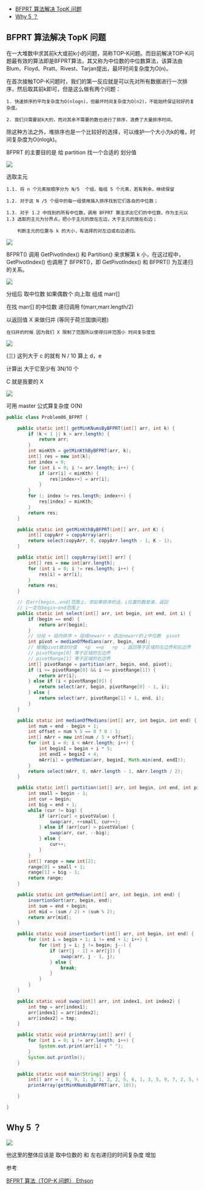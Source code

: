 - [BFPRT 算法解决 TopK 问题](#bfprt-算法解决-topk-问题)
- [Why 5 ？](#why-5-)

## BFPRT 算法解决 TopK 问题

在一大堆数中求其前k大或前k小的问题，简称TOP-K问题。而目前解决TOP-K问题最有效的算法即是BFPRT算法，其又称为中位数的中位数算法，该算法由Blum、Floyd、Pratt、Rivest、Tarjan提出，最坏时间复杂度为O(n)。

在首次接触TOP-K问题时，我们的第一反应就是可以先对所有数据进行一次排序，然后取其前k即可，但是这么做有两个问题： 

    1. 快速排序的平均复杂度为O(nlogn)，但最坏时间复杂度为O(n2)，不能始终保证较好的复杂度。 

    2. 我们只需要前k大的，而对其余不需要的数也进行了排序，浪费了大量排序时间。

除这种方法之外，堆排序也是一个比较好的选择，可以维护一个大小为k的堆，时间复杂度为O(nlogk)。

BFPRT 的主要目的是 给 partition 找一个合适的 划分值

![](../pics/BFPRT%20(4).png)

选取主元

    1.1. 将 n 个元素按顺序分为 N/5​	个组，每组 5 个元素，若有剩余，继续保留
    
    1.2. 对于这 N /5 个组中的每一组使用插入排序找到它们各自的中位数；
    
    1.3. 对于 1.2 中找到的所有中位数，调用 BFPRT 算法求出它们的中位数，作为主元以 1.3 选取的主元为分界点，把小于主元的放在左边，大于主元的放在右边；
    
        判断主元的位置与 k 的大小，有选择的对左边或右边递归。

![](../pics/BFPRT1.webp)

BFPRT() 调用 GetPivotIndex() 和 Partition() 来求解第 k 小，在这过程中，GetPivotIndex() 也调用了 BFPRT()，即 GetPivotIndex() 和 BFPRT() 为互递归的关系。



![](../pics/BFPRT%20(3).png)

分组后 取中位数 如果偶数个 向上取 组成 marr[]

在找 marr[] 的中位数 递归调用 f(marr,marr.length/2)

以返回值 X 来做归并  (等同于荷兰国旗问题)

    在归并的时候 因为我们 X 限制了范围所以使得归并范围小 时间复杂度低

![](../pics/BFPRT%20(2).png)

(三) 这列大于 c 的就有 N / 10 算上 d，e 

计算出 大于它至少有 3N/10 个  

C 就是我要的 X

![](../pics/BFPRT%20(1).png)

可用 master 公式算复杂度 O(N) 

```java
public class Problem06_BFPRT {

	public static int[] getMinKNumsByBFPRT(int[] arr, int k) {
		if (k < 1 || k > arr.length) {
			return arr;
		}
		int minKth = getMinKthByBFPRT(arr, k);
		int[] res = new int[k];
		int index = 0;
		for (int i = 0; i != arr.length; i++) {
			if (arr[i] < minKth) {
				res[index++] = arr[i];
			}
		}
		for (; index != res.length; index++) {
			res[index] = minKth;
		}
		return res;
	}

	public static int getMinKthByBFPRT(int[] arr, int K) {
		int[] copyArr = copyArray(arr);
		return select(copyArr, 0, copyArr.length - 1, K - 1);
	}

	public static int[] copyArray(int[] arr) {
		int[] res = new int[arr.length];
		for (int i = 0; i != res.length; i++) {
			res[i] = arr[i];
		}
		return res;
	}

	// 在arr[begin..end]范围上，求如果排序的话，i位置的数是谁，返回
	// i一定在begin~end范围上
	public static int select(int[] arr, int begin, int end, int i) {
		if (begin == end) {
			return arr[begin];
		}
		// 分组 + 组内排序 + 组成newarr + 选出newarr的上中位数  pivot
		int pivot = medianOfMedians(arr, begin, end);
		// 根据pivot做划分值   <p  ==p   >p  ，返回等于区域的左边界和右边界
		// pivotRange[0] 等于区域的左边界
		// pivotRange[1] 等于区域的右边界
		int[] pivotRange = partition(arr, begin, end, pivot);
		if (i >= pivotRange[0] && i <= pivotRange[1]) {
			return arr[i];
		} else if (i < pivotRange[0]) {
			return select(arr, begin, pivotRange[0] - 1, i);
		} else {
			return select(arr, pivotRange[1] + 1, end, i);
		}
	}

	public static int medianOfMedians(int[] arr, int begin, int end) {
		int num = end - begin + 1;
		int offset = num % 5 == 0 ? 0 : 1;
		int[] mArr = new int[num / 5 + offset];
		for (int i = 0; i < mArr.length; i++) {
			int beginI = begin + i * 5;
			int endI = beginI + 4;
			mArr[i] = getMedian(arr, beginI, Math.min(end, endI));
		}
		return select(mArr, 0, mArr.length - 1, mArr.length / 2);
	}

	public static int[] partition(int[] arr, int begin, int end, int pivotValue) {
		int small = begin - 1;
		int cur = begin;
		int big = end + 1;
		while (cur != big) {
			if (arr[cur] < pivotValue) {
				swap(arr, ++small, cur++);
			} else if (arr[cur] > pivotValue) {
				swap(arr, cur, --big);
			} else {
				cur++;
			}
		}
		int[] range = new int[2];
		range[0] = small + 1;
		range[1] = big - 1;
		return range;
	}

	public static int getMedian(int[] arr, int begin, int end) {
		insertionSort(arr, begin, end);
		int sum = end + begin;
		int mid = (sum / 2) + (sum % 2);
		return arr[mid];
	}

	public static void insertionSort(int[] arr, int begin, int end) {
		for (int i = begin + 1; i != end + 1; i++) {
			for (int j = i; j != begin; j--) {
				if (arr[j - 1] > arr[j]) {
					swap(arr, j - 1, j);
				} else {
					break;
				}
			}
		}
	}

	public static void swap(int[] arr, int index1, int index2) {
		int tmp = arr[index1];
		arr[index1] = arr[index2];
		arr[index2] = tmp;
	}

	public static void printArray(int[] arr) {
		for (int i = 0; i != arr.length; i++) {
			System.out.print(arr[i] + " ");
		}
		System.out.println();
	}

	public static void main(String[] args) {
		int[] arr = { 6, 9, 1, 3, 1, 2, 2, 5, 6, 1, 3, 5, 9, 7, 2, 5, 6, 1, 9 };
		printArray(getMinKNumsByBFPRT(arr, 10));

	}

}
```


## Why 5 ？

![](../pics/BFPRT_Why5.png)

他这里的整体应该是 取中位数的 和 左右递归的时间复杂度 增加


参考

[BFPRT 算法（TOP-K 问题） Ethson](https://segmentfault.com/a/1190000008322873)